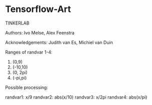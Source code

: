 # Tensorflow-Art
TINKERLAB

Authors: Ivo Melse, Alex Feenstra

Acknowledgements:
Judith van Es, Michiel van Duin


Ranges of randvar 1-4:
1.  (0,9)
2.  (-10,10)
3.  (0, 2pi)
4.  (-pi,pi)


Possible processing:

randvar1: x/9
randvar2: abs(x/10)
randvar3: x/2pi
randvar4: abs(x/pi)


